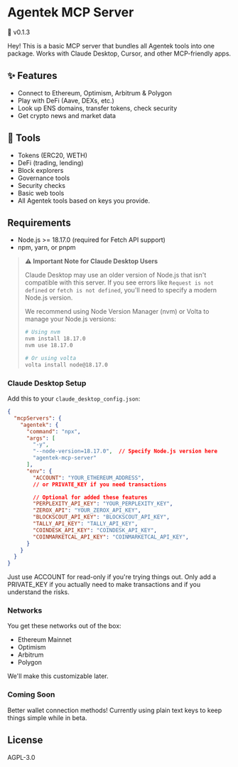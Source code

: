 # Agentek MCP Server

🚧 v0.1.3

Hey! This is a basic MCP server that bundles all Agentek tools into one package. Works with Claude Desktop, Cursor, and other MCP-friendly apps.

## ✨ Features

- Connect to Ethereum, Optimism, Arbitrum & Polygon
- Play with DeFi (Aave, DEXs, etc.)
- Look up ENS domains, transfer tokens, check security
- Get crypto news and market data

## 🧰 Tools

- Tokens (ERC20, WETH)
- DeFi (trading, lending)
- Block explorers
- Governance tools
- Security checks
- Basic web tools
- All Agentek tools based on keys you provide.

## Requirements

- Node.js >= 18.17.0 (required for Fetch API support)
- npm, yarn, or pnpm

> **⚠️ Important Note for Claude Desktop Users**
>
> Claude Desktop may use an older version of Node.js that isn't compatible with this server. If you see errors like `Request is not defined` or `fetch is not defined`, you'll need to specify a modern Node.js version.
>
> We recommend using Node Version Manager (nvm) or Volta to manage your Node.js versions:
>
> ```bash
> # Using nvm
> nvm install 18.17.0
> nvm use 18.17.0
>
> # Or using volta
> volta install node@18.17.0
> ```

### Claude Desktop Setup

Add this to your `claude_desktop_config.json`:

```json
{
  "mcpServers": {
    "agentek": {
      "command": "npx",
      "args": [
        "-y",
        "--node-version=18.17.0",  // Specify Node.js version here
        "agentek-mcp-server"
      ],
      "env": {
        "ACCOUNT": "YOUR_ETHEREUM_ADDRESS",
        // or PRIVATE_KEY if you need transactions

        // Optional for added these features
        "PERPLEXITY_API_KEY": "YOUR_PERPLEXITY_KEY",
        "ZEROX_API": "YOUR_ZEROX_API_KEY",
        "BLOCKSCOUT_API_KEY": "BLOCKSCOUT_API_KEY",
        "TALLY_API_KEY": "TALLY_API_KEY",
        "COINDESK_API_KEY": "COINDESK_API_KEY",
        "COINMARKETCAL_API_KEY": "COINMARKETCAL_API_KEY",
      }
    }
  }
}
```

Just use ACCOUNT for read-only if you're trying things out. Only add a PRIVATE_KEY if you actually need to make transactions and if you understand the risks.

### Networks

You get these networks out of the box:
- Ethereum Mainnet
- Optimism
- Arbitrum
- Polygon

We'll make this customizable later.

### Coming Soon

Better wallet connection methods! Currently using plain text keys to keep things simple while in beta.

## License

AGPL-3.0
